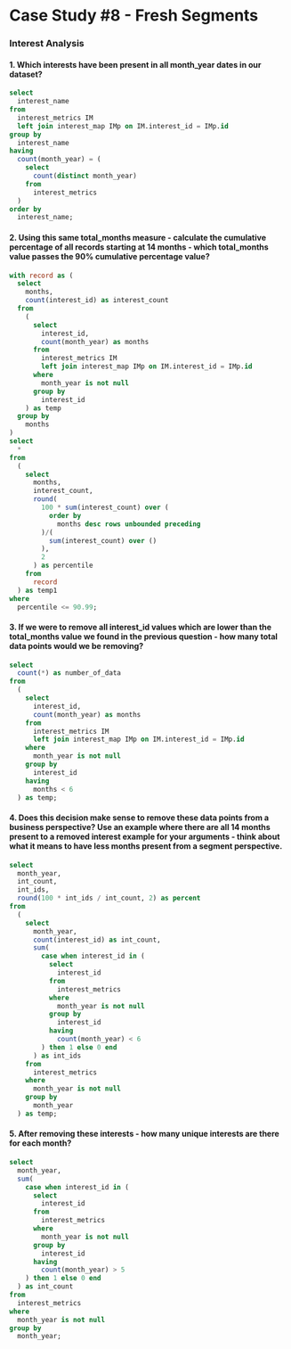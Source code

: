 # Case Study #8 - Fresh Segments

### Interest Analysis

#### 1. Which interests have been present in all month_year dates in our dataset?
````sql
select 
  interest_name 
from 
  interest_metrics IM 
  left join interest_map IMp on IM.interest_id = IMp.id 
group by 
  interest_name 
having 
  count(month_year) = (
    select 
      count(distinct month_year) 
    from 
      interest_metrics
  ) 
order by 
  interest_name;
````

#### 2. Using this same total_months measure - calculate the cumulative percentage of all records starting at 14 months - which total_months value passes the 90% cumulative percentage value?
````sql
with record as (
  select 
    months, 
    count(interest_id) as interest_count 
  from 
    (
      select 
        interest_id, 
        count(month_year) as months 
      from 
        interest_metrics IM 
        left join interest_map IMp on IM.interest_id = IMp.id 
      where 
        month_year is not null 
      group by 
        interest_id
    ) as temp 
  group by 
    months
) 
select 
  * 
from 
  (
    select 
      months, 
      interest_count, 
      round(
        100 * sum(interest_count) over (
          order by 
            months desc rows unbounded preceding
        )/(
          sum(interest_count) over ()
        ), 
        2
      ) as percentile 
    from 
      record
  ) as temp1 
where 
  percentile <= 90.99;

````
#### 3. If we were to remove all interest_id values which are lower than the total_months value we found in the previous question - how many total data points would we be removing?
````sql
select 
  count(*) as number_of_data 
from 
  (
    select 
      interest_id, 
      count(month_year) as months 
    from 
      interest_metrics IM 
      left join interest_map IMp on IM.interest_id = IMp.id 
    where 
      month_year is not null 
    group by 
      interest_id 
    having 
      months < 6
  ) as temp;
````

#### 4. Does this decision make sense to remove these data points from a business perspective? Use an example where there are all 14 months present to a removed interest example for your arguments - think about what it means to have less months present from a segment perspective.
````sql
select 
  month_year, 
  int_count, 
  int_ids, 
  round(100 * int_ids / int_count, 2) as percent 
from 
  (
    select 
      month_year, 
      count(interest_id) as int_count, 
      sum(
        case when interest_id in (
          select 
            interest_id 
          from 
            interest_metrics 
          where 
            month_year is not null 
          group by 
            interest_id 
          having 
            count(month_year) < 6
        ) then 1 else 0 end
      ) as int_ids 
    from 
      interest_metrics 
    where 
      month_year is not null 
    group by 
      month_year
  ) as temp;

````

#### 5. After removing these interests - how many unique interests are there for each month?
````sql
select 
  month_year, 
  sum(
    case when interest_id in (
      select 
        interest_id 
      from 
        interest_metrics 
      where 
        month_year is not null 
      group by 
        interest_id 
      having 
        count(month_year) > 5
    ) then 1 else 0 end
  ) as int_count 
from 
  interest_metrics 
where 
  month_year is not null 
group by 
  month_year;
````
